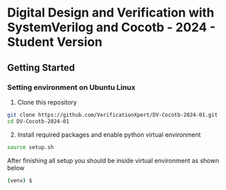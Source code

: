# Digital Design and Verification with SystemVerilog and Cocotb - 2024 - Student Version

## Getting Started

### Setting environment on Ubuntu Linux

1. Clone this repository
```bash
git clone https://github.com/VerificationXpert/DV-Cocotb-2024-01.git
cd DV-Cocotb-2024-01
```

2. Install required packages and enable python virtual environment
```bash
source setup.sh
```

After finishing all setup you should be inside virtual environment as shown below

```bash
(venv) $ 
```